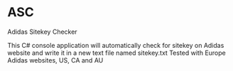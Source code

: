 # ASC
Adidas Sitekey Checker

This C# console application will automatically check for sitekey on Adidas website and write it in a new text file named sitekey.txt
Tested with Europe Adidas websites, US, CA and AU 
